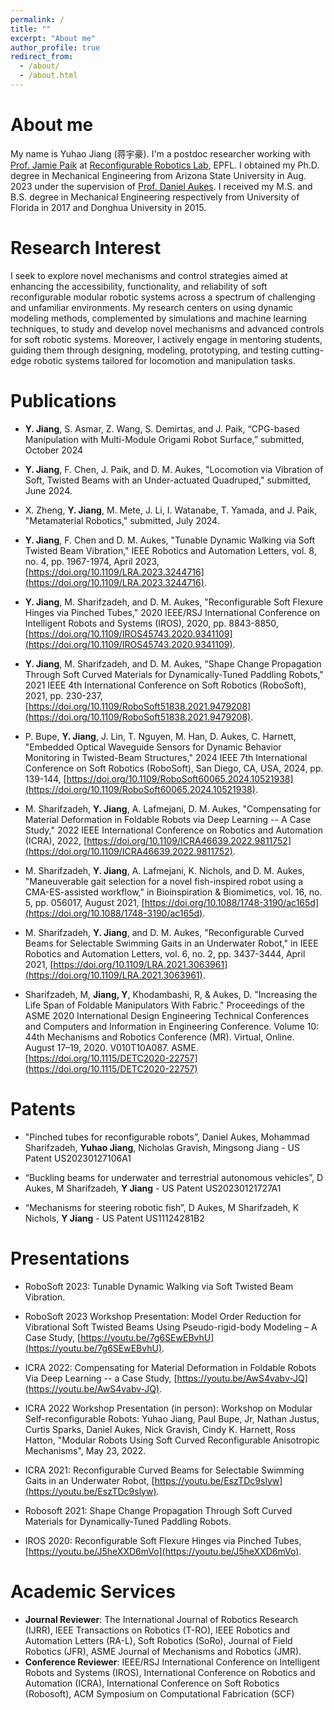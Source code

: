 ```yaml
---
permalink: /
title: ""
excerpt: "About me"
author_profile: true
redirect_from: 
  - /about/
  - /about.html
---
```

About me
======

My name is Yuhao Jiang (蒋宇豪). I'm a postdoc researcher working with [Prof. Jamie Paik](https://people.epfl.ch/jamie.paik/?lang=en) at [Reconfigurable Robotics Lab](https://www.epfl.ch/labs/rrl/), EPFL. I obtained my Ph.D. degree in Mechanical Engineering from Arizona State University in Aug. 2023 under the supervision of [Prof. Daniel Aukes](https://search.asu.edu/profile/2727366). I received my M.S. and B.S. degree in Mechanical Engineering respectively from University of Florida in 2017 and Donghua University in 2015.

Research Interest
======

I seek to explore novel mechanisms and control strategies aimed at enhancing the accessibility, functionality, and reliability of soft reconfigurable modular robotic systems across a spectrum of challenging and unfamiliar environments. My research centers on using dynamic modeling methods, complemented by simulations and machine learning techniques, to study and develop novel mechanisms and advanced controls for soft robotic systems. Moreover, I actively engage in mentoring students, guiding them through designing, modeling, prototyping, and testing cutting-edge robotic systems tailored for locomotion and manipulation tasks.

Publications
======
- **Y. Jiang**, S. Asmar, Z. Wang, S. Demirtas, and J. Paik, “CPG-based Manipulation with Multi-Module Origami Robot Surface,” submitted, October 2024

- **Y. Jiang**, F. Chen, J. Paik, and D. M. Aukes, "Locomotion via Vibration of Soft, Twisted Beams with an Under-actuated Quadruped," submitted, June 2024.

- X. Zheng, **Y. Jiang**, M. Mete, J. Li, I. Watanabe, T. Yamada, and J. Paik, "Metamaterial Robotics," submitted, July 2024.

- **Y. Jiang**, F. Chen and D. M. Aukes, "Tunable Dynamic Walking via Soft Twisted Beam Vibration," IEEE Robotics and Automation Letters, vol. 8, no. 4, pp. 1967-1974, April 2023, [https://doi.org/10.1109/LRA.2023.3244716](https://doi.org/10.1109/LRA.2023.3244716).

- **Y. Jiang**, M. Sharifzadeh, and D. M. Aukes, "Reconfigurable Soft Flexure Hinges via Pinched Tubes," 2020 IEEE/RSJ International Conference on Intelligent Robots and Systems (IROS), 2020, pp. 8843-8850, [https://doi.org/10.1109/IROS45743.2020.9341109](https://doi.org/10.1109/IROS45743.2020.9341109).

- **Y. Jiang**, M. Sharifzadeh, and D. M. Aukes, "Shape Change Propagation Through Soft Curved Materials for Dynamically-Tuned Paddling Robots," 2021 IEEE 4th International Conference on Soft Robotics (RoboSoft), 2021, pp. 230-237, [https://doi.org/10.1109/RoboSoft51838.2021.9479208](https://doi.org/10.1109/RoboSoft51838.2021.9479208).

- P. Bupe, **Y. Jiang**, J. Lin, T. Nguyen, M. Han, D. Aukes, C. Harnett, "Embedded Optical Waveguide Sensors for Dynamic Behavior Monitoring in Twisted-Beam Structures," 2024 IEEE 7th International Conference on Soft Robotics (RoboSoft), San Diego, CA, USA, 2024, pp. 139-144, [https://doi.org/10.1109/RoboSoft60065.2024.10521938](https://doi.org/10.1109/RoboSoft60065.2024.10521938).

- M. Sharifzadeh, **Y. Jiang**, A. Lafmejani, D. M. Aukes, "Compensating for Material Deformation in Foldable Robots via Deep Learning -- A  Case  Study," 2022 IEEE International Conference on Robotics and Automation (ICRA), 2022, [https://doi.org/10.1109/ICRA46639.2022.9811752](https://doi.org/10.1109/ICRA46639.2022.9811752).

- M. Sharifzadeh, **Y. Jiang**, A. Lafmejani, K. Nichols, and D. M. Aukes, "Maneuverable gait selection for a novel fish-inspired robot using a CMA-ES-assisted workflow," in Bioinspiration & Biomimetics, vol. 16, no. 5, pp. 056017, August 2021, [https://doi.org/10.1088/1748-3190/ac165d](https://doi.org/10.1088/1748-3190/ac165d).

- M. Sharifzadeh, **Y. Jiang**, and D. M. Aukes, "Reconfigurable Curved Beams for Selectable Swimming Gaits in an Underwater Robot," in IEEE Robotics and Automation Letters, vol. 6, no. 2, pp. 3437-3444, April 2021, [https://doi.org/10.1109/LRA.2021.3063961](https://doi.org/10.1109/LRA.2021.3063961).

- Sharifzadeh, M, **Jiang, Y**, Khodambashi, R, & Aukes, D. "Increasing the Life Span of Foldable Manipulators With Fabric." Proceedings of the ASME 2020 International Design Engineering Technical Conferences and Computers and Information in Engineering Conference. Volume 10: 44th Mechanisms and Robotics Conference (MR). Virtual, Online. August 17–19, 2020. V010T10A087. ASME. [https://doi.org/10.1115/DETC2020-22757](https://doi.org/10.1115/DETC2020-22757)

Patents
======

- "Pinched tubes for reconfigurable robots”, Daniel Aukes, Mohammad Sharifzadeh, **Yuhao Jiang**, Nicholas Gravish, Mingsong Jiang - US Patent US20230127106A1
 
- “Buckling beams for underwater and terrestrial autonomous vehicles”, D Aukes, M Sharifzadeh, **Y Jiang** - US Patent US20230121727A1

- “Mechanisms for steering robotic fish”, D Aukes, M Sharifzadeh, K Nichols, **Y Jiang** - US Patent US11124281B2

Presentations
======
- RoboSoft 2023: Tunable Dynamic Walking via Soft Twisted Beam Vibration.

- RoboSoft 2023 Workshop Presentation: Model Order Reduction for Vibrational Soft Twisted Beams Using Pseudo-rigid-body Modeling – A Case Study, [https://youtu.be/7g6SEwEBvhU](https://youtu.be/7g6SEwEBvhU).

- ICRA 2022: Compensating for Material Deformation in Foldable Robots Via Deep Learning -- a Case Study, [https://youtu.be/AwS4vabv-JQ](https://youtu.be/AwS4vabv-JQ).

- ICRA 2022 Workshop Presentation (in person): Workshop on Modular Self-reconfigurable Robots: Yuhao Jiang, Paul Bupe, Jr, Nathan Justus, Curtis Sparks, Daniel Aukes, Nick Gravish, Cindy K. Harnett, Ross Hatton, "Modular Robots Using Soft Curved Reconfigurable Anisotropic Mechanisms", May 23, 2022.

- ICRA 2021: Reconfigurable Curved Beams for Selectable Swimming Gaits in an Underwater Robot, [https://youtu.be/EszTDc9slyw](https://youtu.be/EszTDc9slyw).

- Robosoft 2021: Shape Change Propagation Through Soft Curved Materials for Dynamically-Tuned Paddling Robots.

- IROS 2020: Reconfigurable Soft Flexure Hinges via Pinched Tubes, [https://youtu.be/J5heXXD6mVo](https://youtu.be/J5heXXD6mVo).

Academic Services
======

* **Journal Reviewer**: The International Journal of Robotics Research (IJRR), IEEE Transactions on Robotics (T-RO), IEEE Robotics and Automation Letters (RA-L), Soft Robotics (SoRo), Journal of Field Robotics (JFR), ASME Journal of Mechanisms and Robotics (JMR).
* **Conference Reviewer**: IEEE/RSJ International Conference on Intelligent Robots and Systems (IROS), International Conference on Robotics and Automation (ICRA), International Conference on Soft Robotics (Robosoft), ACM Symposium on Computational Fabrication (SCF)
